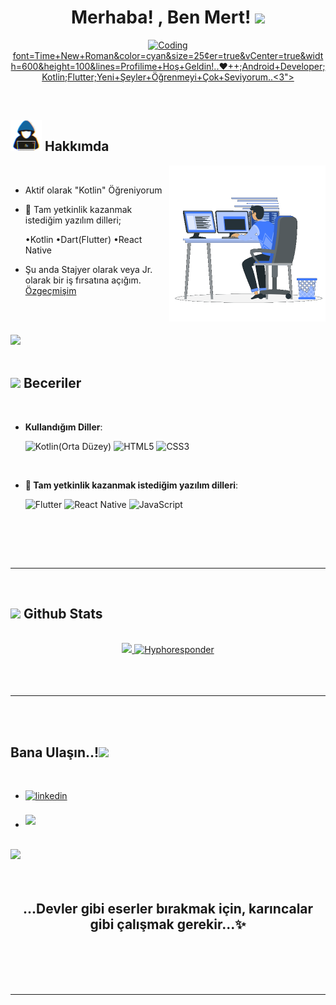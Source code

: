 
<h1 align="center"><b>Merhaba! , Ben Mert! </b><img src="https://media.giphy.com/media/hvRJCLFzcasrR4ia7z/giphy.gif" width="35"></h1>
<!--  -->
<p align="center">
  <a href="https://github.com/DenverCoder1/readme-typing-svg"><img src="https://readme-typing-svg.herokuapp.com?
<img align="right" alt="Coding" width="300" src="https://media.tenor.com/rePDfDWO3XoAAAAd/hacking.gif">								      font=Time+New+Roman&color=cyan&size=25&center=true&vCenter=true&width=600&height=100&lines=Profilime+Hoş+Geldin!..&hearts;++;Android+Developer;Kotlin;Flutter;Yeni+Şeyler+Öğrenmeyi+Çok+Seviyorum..<3"></a>
</p>


<br>



	
## <picture><img src = "https://github.com/0xAbdulKhalid/0xAbdulKhalid/raw/main/assets/mdImages/about_me.gif" width = 50px></picture> **Hakkımda**

<picture> <img align="right" src="https://github.com/0xAbdulKhalid/0xAbdulKhalid/raw/main/assets/mdImages/Right_Side.gif" width = 250px></picture>

<br>

- Aktif olarak "Kotlin" Öğreniyorum
- 🌱 Tam yetkinlik kazanmak istediğim yazılım dilleri;

   •Kotlin
   •Dart(Flutter)
   •React Native
- Şu anda Stajyer olarak veya Jr. olarak bir iş fırsatına açığım. [Özgeçmişim](https://drive.google.com/file/d/1OY6vMXBilBE4BJsk5sE4HJV-Y2iWgf7D/view?usp=sharing)

<br><br>

<img src="https://user-images.githubusercontent.com/73097560/115834477-dbab4500-a447-11eb-908a-139a6edaec5c.gif"><br><br>

## <img src="https://media2.giphy.com/media/QssGEmpkyEOhBCb7e1/giphy.gif?cid=ecf05e47a0n3gi1bfqntqmob8g9aid1oyj2wr3ds3mg700bl&rid=giphy.gif" width ="25"><b> Beceriler</b>
<br>

<p align="center">

- **Kullandığım Diller**:
    
    ![Kotlin(Orta Düzey)](https://img.shields.io/badge/Kotlin-0095D5?&style=for-the-badge&logo=kotlin&logoColor=white)
    ![HTML5](https://img.shields.io/badge/HTML5%20-%23E34F26.svg?style=for-the-badge&logo=html5&logoColor=white)
    ![CSS3](https://img.shields.io/badge/CSS%20-%231572B6.svg?style=for-the-badge&logo=css3&logoColor=white)

<br>   
    
- **🌱 Tam yetkinlik kazanmak istediğim yazılım dilleri**:

   ![Flutter](https://img.shields.io/badge/Flutter-02569B?style=for-the-badge&logo=flutter&logoColor=white)
   ![React Native](https://img.shields.io/badge/React_Native-20232A?style=for-the-badge&logo=react&logoColor=61DAFB)
   ![JavaScript](https://img.shields.io/badge/JavaScript%20-%23F7DF1E.svg?style=for-the-badge&logo=javascript&logoColor=black)

<br>


</p>

<br>
<br>

-----

<br>


## <img src="https://media.giphy.com/media/iY8CRBdQXODJSCERIr/giphy.gif" width="35"><b> Github Stats </b>
<br>

<div align="center">

<a href="https://github.com/0xabdulkhalid/">
  <img src="https://github-readme-stats.vercel.app/api?username=0xabdulkhalid&include_all_commits=true&count_private=true&show_icons=true&line_height=20&title_color=7A7ADB&icon_color=2234AE&text_color=D3D3D3&bg_color=0,000000,130F40" width="450"/>
  <img src="https://github-readme-stats.vercel.app/api/top-langs?username=0xabdulkhalid&show_icons=true&locale=en&layout=compact&line_height=20&title_color=7A7ADB&icon_color=2234AE&text_color=D3D3D3&bg_color=0,000000,130F40" width="375"  alt="Hyphoresponder"/>

</a>
</div>

<br>
<br>
<br>

-----

<br>
<br>

## <b> Bana Ulaşın..!</b><img src="https://github.com/Hyphoresponder/Hyphoresponder/raw/main/assets/mdImages/handshake.gif" width ="80">
<br>
<div align='left'>

<ul>

<li>
<a href="https://linkedin.com/in/mertcuman" target="_blank">
<img src="https://img.shields.io/badge/linkedin:  Hyphoresponder-%2300acee.svg?color=405DE6&style=for-the-badge&logo=linkedin&logoColor=white" alt=linkedin style="margin-bottom: 5px;"/>
</a>
</li>

<br>


<li>
<a href="mailto:ozdemir_mert@hbv.edu.tr" target="_blank">
<img src="https://img.shields.io/badge/gmail:  Hyphoresponder-%23EA4335.svg?style=for-the-badge&logo=gmail&logoColor=white" t=mail style="margin-bottom: 5px;" />
</a>
</li>
	
</ul>
</div>

<br>
<img src="https://user-images.githubusercontent.com/73097560/115834477-dbab4500-a447-11eb-908a-139a6edaec5c.gif">
<br>
<br>
<br>

<div align='center'>

## <b>...Devler gibi eserler bırakmak için, karıncalar gibi çalışmak gerekir...✨</b>

</div>
<br>
<br>
<br>
<br>

---

<br>

